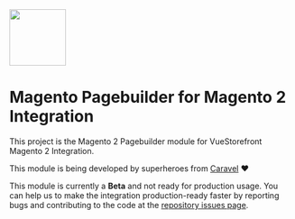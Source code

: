 <img src="https://user-images.githubusercontent.com/1626923/137092657-fb398d20-b592-4661-a1f9-4135db0b61d5.png" height="100px" />

# Magento Pagebuilder for Magento 2 Integration

This project is the Magento 2 Pagebuilder module for VueStorefront Magento 2 Integration.

This module is being developed by superheroes from [Caravel](https://www.caravelx.com/) ❤️

This module is currently a **Beta** and not ready for production usage. You can help us to make the integration production-ready faster by reporting bugs and contributing to the code at the [repository issues page](https://github.com/vuestorefront/magento2-pagebuilder/issues).
